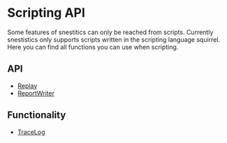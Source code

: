 Scripting API
=============
Some features of snestitics can only be reached from scripts. Currently snestistics only supports scripts written in the scripting language squirrel. Here you can find all functions you can use when scripting.

API
---
* [Replay](api/replay)
* [ReportWriter](api/reportwriter)

Functionality
-------------
* [TraceLog](tracelog-scripting)
